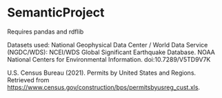 # SemanticProject
Requires pandas and rdflib

Datasets used:
National Geophysical Data Center / World Data Service (NGDC/WDS): NCEI/WDS Global Significant Earthquake Database. NOAA National Centers for Environmental Information. doi:10.7289/V5TD9V7K

U.S. Census Bureau (2021). Permits by United States and Regions. Retrieved from https://www.census.gov/construction/bps/permitsbyusreg_cust.xls.
